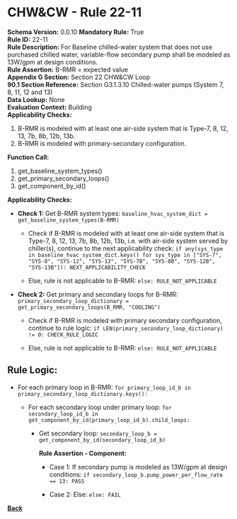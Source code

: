 
# CHW&CW - Rule 22-11  

**Schema Version:** 0.0.10 **Mandatory Rule:** True  
**Rule ID:** 22-11  
**Rule Description:** For Baseline chilled-water system that does not use purchased chilled water, variable-flow secondary pump shall be modeled as 13W/gpm at design conditions.  
**Rule Assertion:** B-RMR = expected value  
**Appendix G Section:** Section 22 CHW&CW Loop  
**90.1 Section Reference:** Section G3.1.3.10 Chilled-water pumps (System 7, 8, 11, 12 and 13)  
**Data Lookup:** None  
**Evaluation Context:** Building  
**Applicability Checks:**  

1. B-RMR is modeled with at least one air-side system that is Type-7, 8, 12, 13, 7b, 8b, 12b, 13b.
2. B-RMR is modeled with primary-secondary configuration.

**Function Call:**  

1. get_baseline_system_types()
2. get_primary_secondary_loops()
3. get_component_by_id()

**Applicability Checks:**  

- **Check 1:** Get B-RMR system types: `baseline_hvac_system_dict = get_baseline_system_types(B-RMR)`

  - Check if B-RMR is modeled with at least one air-side system that is Type-7, 8, 12, 13, 7b, 8b, 12b, 13b, i.e. with air-side system served by chiller(s), continue to the next applicability check: `if any(sys_type in baseline_hvac_system_dict.keys() for sys_type in ["SYS-7", "SYS-8", "SYS-12", "SYS-13", "SYS-7B", "SYS-8B", "SYS-12B", "SYS-13B"]): NEXT_APPLICABILITY_CHECK`

  - Else, rule is not applicable to B-RMR: `else: RULE_NOT_APPLICABLE`

- **Check 2:** Get primary and secondary loops for B-RMR: `primary_secondary_loop_dictionary = get_primary_secondary_loops(B_RMR, "COOLING")`

  - Check if B-RMR is modeled with primary secondary configuration, continue to rule logic: `if LEN(primary_secondary_loop_dictionary) != 0: CHECK_RULE_LOGIC`

  - Else, rule is not applicable to B-RMR: `else: RULE_NOT_APPLICABLE`

## Rule Logic:  

- For each primary loop in B-RMR: `for primary_loop_id_b in primary_secondary_loop_dictionary.keys():`

  - For each secondary loop under primary loop: `for secondary_loop_id_b in get_component_by_id(primary_loop_id_b).child_loops:`

    - Get secondary loop: `secondary_loop_b = get_component_by_id(secondary_loop_id_b)`

      **Rule Assertion - Component:**

      - Case 1: If secondary pump is modeled as 13W/gpm at design conditions: `if secondary_loop_b.pump_power_per_flow_rate == 13: PASS`

      - Case 2: Else: `else: FAIL`

**[Back](../_toc.md)**
